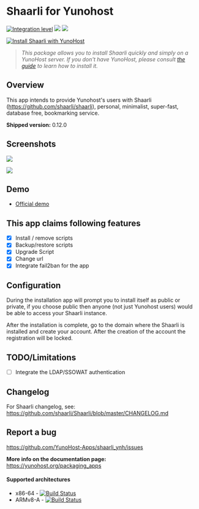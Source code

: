 # Shaarli for Yunohost

[![Integration level](https://dash.yunohost.org/integration/shaarli.svg)](https://dash.yunohost.org/appci/app/shaarli) ![](https://ci-apps.yunohost.org/ci/badges/shaarli.status.svg) ![](https://ci-apps.yunohost.org/ci/badges/shaarli.maintain.svg)

[![Install Shaarli with YunoHost](https://install-app.yunohost.org/install-with-yunohost.png)](https://install-app.yunohost.org/?app=shaarli)


> *This package allows you to install Shaarli quickly and simply on a YunoHost server.
If you don't have YunoHost, please consult [the guide](https://yunohost.org/#/install) to learn how to install it.*

## Overview
This app intends to provide Yunohost's users with Shaarli (https://github.com/shaarli/shaarli), personal, minimalist, super-fast, database free, bookmarking service.

**Shipped version:** 0.12.0

## Screenshots

![](https://imgur.com/zGF4d6L)

![](https://imgur.com/27wYsbC)

## Demo

* [Official demo](https://demo.shaarli.org/)

## This app claims following features

- [X] Install / remove scripts
- [X] Backup/restore scripts
- [X] Upgrade Script
- [X] Change url
- [X] Integrate fail2ban for the app

## Configuration

During the installation app will prompt you to install itself as public or private, if you choose public then anyone (not just Yunohost users) would be able to access your Shaarli instance.

After the installation is complete, go to the domain where the Shaarli is installed and create your account. After the creation of the account the registration will be locked.

## TODO/Limitations

- [ ] Integrate the LDAP/SSOWAT authentication


## Changelog

For Shaarli changelog, see: https://github.com/shaarli/Shaarli/blob/master/CHANGELOG.md

## Report a bug

https://github.com/YunoHost-Apps/shaarli_ynh/issues

**More info on the documentation page:**
https://yunohost.org/packaging_apps

#### Supported architectures

* x86-64 - [![Build Status](https://ci-apps.yunohost.org/ci/logs/shaarli%20%28Apps%29.svg)](https://ci-apps.yunohost.org/ci/apps/shaarli/)
* ARMv8-A - [![Build Status](https://ci-apps-arm.yunohost.org/ci/logs/shaarli%20%28Apps%29.svg)](https://ci-apps-arm.yunohost.org/ci/apps/shaarli/)

